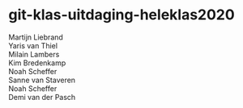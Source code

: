 # git-klas-uitdaging-heleklas2020
Martijn Liebrand  
Yaris van Thiel  
Milain Lambers  
Kim Bredenkamp  
Noah Scheffer  
Sanne van Staveren  
Noah Scheffer  
Demi van der Pasch  
